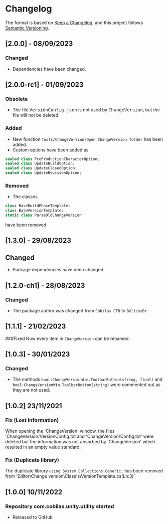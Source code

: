 # Changelog
The format is based on [Keep a Changelog](https://keepachangelog.com/en/1.0.0/),
and this project follows [Semantic Versioning](https://semver.org/spec/v2.0.0.html).
## [2.0.0] - 08/09/2023
### Changed
- Dependencies have been changed.
## [2.0.0-rc1] - 01/09/2023
### Obsolete
- The file <kbd>VersionConfig.json</kbd> is not used by <kbd>ChangeVersion</kbd>, but the file will not be deleted.
### Added
- New function `Tools/ChangeVersion/Open ChangeVersion folder` has been added.
- Custom options have been added as
```c#
sealed class PreProductionCharacterOption;
sealed class UpdateBuildOption;
sealed class UpdateClosedOption;
sealed class UpdateRevisionOption;
```
### Removed
- The classes
```c#
class BaseBuildPhaseTemplate;
class BaseVersionTemplate;
static class ParseOldChangeVersion
```
have been removed.
## [1.3.0] - 29/08/2023
## Changed
- Package dependencies have been changed.
## [1.2.0-ch1] - 28/08/2023
### Changed
- The package author was changed from `Cobilas CTB` to `BélicusBr`.
## [1.1.1] - 21/02/2023
###Fixed
Now every item in `ChangeVersion` can be renamed.
## [1.0.3] - 30/01/2023
### Changed
- The methods `bool:ChangeVersionWin.ToolbarButton(string, float)` and `bool:ChangeVersionWin.ToolbarButton(string)` were commented out as they are not used.

## [1.0.2] 23/11/2021
### Fix (Lost information)
When opening the 'ChangeVersion' window, the files 'ChangeVersion/VersionConfig.txt and 'ChangeVersion/Config.txt'
were deleted but the information was not absorbed by 'ChangeVersion' which resulted in an empty value
standard.
### Fix (Duplicate library)
The duplicate library `using System.Collections.Generic;` has been removed from
'Editor\Change version\Class's\VersionTemplate.cs(Ln:3)'
## [1.0.0] 10/11/2022
### Repository com.cobilas.unity.utility started
- Released to GitHub